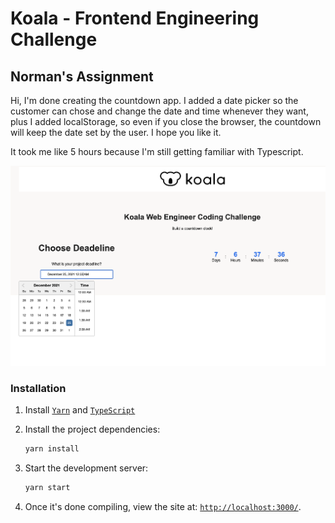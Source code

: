 # Koala - Frontend Engineering Challenge

## Norman's Assignment
Hi, I'm done creating the countdown app. I added a date picker so the customer can chose and change the date and time whenever they want, plus I added localStorage, so even if you close the browser, the countdown will keep the date set by the user. I hope you like it.

It took me like 5 hours because I'm still getting familiar with Typescript.

![Screeshot](/images/screen-shot.png)

### Installation

1. Install [`Yarn`](https://yarnpkg.com/en/) and [`TypeScript`](https://www.typescriptlang.org)

2. Install the project dependencies:

    ```bash
    yarn install
    ```

3. Start the development server:

    ```bash
    yarn start
    ```

4. Once it's done compiling, view the site at: [`http://localhost:3000/`](http://localhost:3000/).

